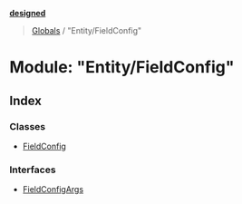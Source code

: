 **[designed](tsdoc/README.md)**

> [Globals](tsdoc/globals.md) / "Entity/FieldConfig"

# Module: "Entity/FieldConfig"

## Index

### Classes

* [FieldConfig](tsdoc/classes/_entity_fieldconfig_.fieldconfig.md)

### Interfaces

* [FieldConfigArgs](tsdoc/interfaces/_entity_fieldconfig_.fieldconfigargs.md)
